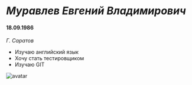 # *Муравлев Евгений Владимирович* 
#### 18.09.1986
_Г. Саратов_
- Изучаю английский язык 
- Хочу стать тестировщиком 
- Изучаю GIT
  
![avatar](https://w-dog.ru/wallpaper/letnij-solnechnyj-denk-na-prirode/id/417668/)